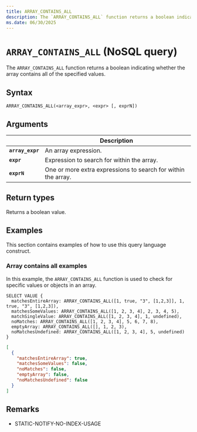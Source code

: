 ```yaml
---
title: ARRAY_CONTAINS_ALL
description: The `ARRAY_CONTAINS_ALL` function returns a boolean indicating whether the array contains all of the specified values.
ms.date: 06/30/2025
---
```


# `ARRAY_CONTAINS_ALL` (NoSQL query)

The `ARRAY_CONTAINS_ALL` function returns a boolean indicating whether the array contains all of the specified values.

## Syntax

```nosql
ARRAY_CONTAINS_ALL(<array_expr>, <expr> [, exprN])
```

## Arguments

| | Description |
| --- | --- |
| **`array_expr`** | An array expression. |
| **`expr`** | Expression to search for within the array. |
| **`exprN`** | One or more extra expressions to search for within the array. |

## Return types

Returns a boolean value.

## Examples

This section contains examples of how to use this query language construct.

### Array contains all examples

In this example, the `ARRAY_CONTAINS_ALL` function is used to check for specific values or objects in an array.

```nosql
SELECT VALUE {
  matchesEntireArray: ARRAY_CONTAINS_ALL([1, true, "3", [1,2,3]], 1, true, "3", [1,2,3]),
  matchesSomeValues: ARRAY_CONTAINS_ALL([1, 2, 3, 4], 2, 3, 4, 5),
  matchSingleValue: ARRAY_CONTAINS_ALL([1, 2, 3, 4], 1, undefined),
  noMatches: ARRAY_CONTAINS_ALL([1, 2, 3, 4], 5, 6, 7, 8),
  emptyArray: ARRAY_CONTAINS_ALL([], 1, 2, 3),
  noMatchesUndefined: ARRAY_CONTAINS_ALL([1, 2, 3, 4], 5, undefined)
}
```

```json
[
  {
    "matchesEntireArray": true,
    "matchesSomeValues": false,
    "noMatches": false,
    "emptyArray": false,
    "noMatchesUndefined": false
  }
]
```

## Remarks

- STATIC-NOTIFY-NO-INDEX-USAGE
